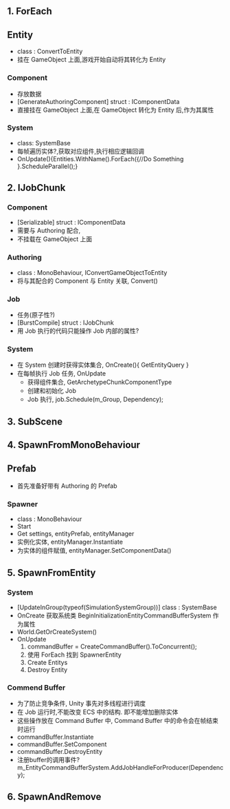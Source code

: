
## 1. ForEach

## Entity
- class : ConvertToEntity
- 挂在 GameObject 上面,游戏开始自动将其转化为 Entity

### Component
- 存放数据
- [GenerateAuthoringComponent] struct : IComponentData
- 直接挂在 GameObject 上面,在 GameObject 转化为 Entity 后,作为其属性

### System
- class: SystemBase
- 每帧遍历实体?,获取对应组件,执行相应逻辑回调
- OnUpdate(){Entities.WithName().ForEach({//Do Something }.ScheduleParallel();}


## 2. IJobChunk

### Component
- [Serializable] struct : IComponentData
- 需要与 Authoring 配合,
- 不挂载在 GameObject 上面

### Authoring
- class : MonoBehaviour, IConvertGameObjectToEntity
- 将与其配合的 Component 与 Entity 关联, Convert() 

### Job
- 任务(原子性?)
- [BurstCompile] struct : IJobChunk
- 用 Job 执行的代码只能操作 Job 内部的属性?
  
### System
- 在 System 创建时获得实体集合, OnCreate(){ GetEntityQuery }
- 在每帧执行 Job 任务, OnUpdate
    - 获得组件集合, GetArchetypeChunkComponentType
    - 创建和初始化 Job  
    - Job 执行, job.Schedule(m_Group, Dependency);

## 3. SubScene

## 4. SpawnFromMonoBehaviour

## Prefab
- 首先准备好带有 Authoring 的 Prefab

### Spawner
- class : MonoBehaviour
- Start
- Get settings, entityPrefab, entityManager
- 实例化实体, entityManager.Instantiate
- 为实体的组件赋值, entityManager.SetComponentData()

## 5. SpawnFromEntity

### System
- [UpdateInGroup(typeof(SimulationSystemGroup))] class : SystemBase
- OnCreate 获取系统类 BeginInitializationEntityCommandBufferSystem 作为属性
- World.GetOrCreateSystem<BeginInitializationEntityCommandBufferSystem>()
- OnUpdate
    1. commandBuffer = CreateCommandBuffer().ToConcurrent();
    2. 使用 ForEach 找到 SpawnerEntity
    3. Create Entitys
    4. Destroy Entity

### Commend Buffer
- 为了防止竞争条件, Unity 事先对多线程进行调度
- 在 Job 运行时,不能改变 ECS 中的结构. 即不能增加删除实体
- 这些操作放在 Command Buffer 中, Command Buffer 中的命令会在帧结束时运行
- commandBuffer.Instantiate
- commandBuffer.SetComponent
- commandBuffer.DestroyEntity
- 注册buffer的调用事件? m_EntityCommandBufferSystem.AddJobHandleForProducer(Dependency);

## 6. SpawnAndRemove